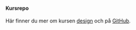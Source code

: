 #### Kursrepo

Här finner du mer om kursen [design](https://dbwebb.se/kurser/design-v2) och på [GitHub](https://github.com/dbwebb-se/design).
